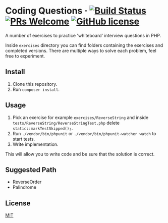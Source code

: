 # Coding Questions · [![Build Status](https://travis-ci.com/azdanov/questions.svg?branch=master)](https://travis-ci.com/azdanov/questions) [![PRs Welcome](https://img.shields.io/badge/PRs-welcome-blue.svg)](http://makeapullrequest.com) [![GitHub license](https://img.shields.io/badge/license-MIT-blue.svg)](https://github.com/azdanov/questions/blob/master/LICENSE)

A number of exercises to practice 'whiteboard' interview questions in PHP.

Inside `exercises` directory you can find folders containing the exercises and completed versions.
There are multiple ways to solve each problem, feel free to experiment.

## Install

1. Clone this repository.
2. Run `composer install`.

## Usage

1. Pick an exercise for example `exercises/ReverseString` and inside `tests/ReverseString/ReverseStringTest.php` delete `static::markTestSkipped();`.
2. Run `./vendor/bin/phpunit` or `./vendor/bin/phpunit-watcher watch` to start tests.
3. Write implementation.

This will allow you to write code and be sure that the solution is correct.

## Suggested Path

* ReverseOrder
* Palindrome


## License

[MIT](./LICENSE)